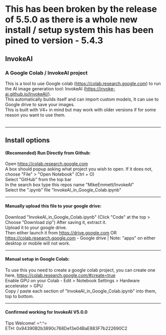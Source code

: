 # This has been broken by the release of 5.5.0 as there is a whole new install / setup system this has been pined to version - 5.4.3

## InvokeAI

### A Google Colab / InvokeAI project <br>
This is a tool to use Google colab (https://colab.research.google.com) to run the AI image generation tool: InvokeAI (https://invoke-ai.github.io/InvokeAI/). <br>
This automatically builds itself and can import custom models, It can use to Google drive to save your images. <br>
This is built with V4+ in mind but may work with older versions if for some reason you want to use them. <br> <br>

---

## Install options
#### (Recomended) Run Directly from Github:
Open https://colab.research.google.com <br>
A box should popup asking what project you wish to open. If it does not, choose "File" > "Open Notebook" (Ctrl + O) <br>
Select "GitHub" from the top bar <br>
In the search box type this repos name "MikeEmmett/InvokeAI" <br>
Select the ".ipynb" file "InvokeAI_in_Google_Colab.ipynb" <br>

---

#### Manually upload this file to your google drive:
Download "InvokeAI_in_Google_Colab.ipynb" (Click "Code" at the top > Choose "Download zip") After saving it, extract it.<br>
Upload it to your google drive.<br>
Then either launch it from https://drive.google.com OR https://colab.research.google.com - Google drive | Note: "apps" on either desktop or mobile will not work. 

---

#### Manual setup in Google Colab:
To use this you need to create a google colab project, you can create one here, https://colab.research.google.com/#create=true <br>
Enable GPU on your Colab - Edit > Notebook Settings > Hardware accelerator > GPU <br>
Copy / paste each section of "InvokeAI_in_Google_Colab.ipynb" into them, top to bottom.

---

#### Confirmed working for InvokeAI V5.0.0

Tips Welcome! =^.^= <br>
ETH: 0x94390B2b3890c768De13e04BaE883F7b222690C2
